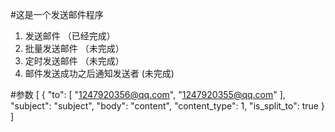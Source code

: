 #这是一个发送邮件程序
1. 发送邮件 （已经完成）
2. 批量发送邮件 （未完成）
3. 定时发送邮件 （未完成）
4. 邮件发送成功之后通知发送者 (未完成)

#参数
[
    {
        "to": [
            "1247920356@qq.com",  "1247920355@qq.com"
        ],
        "subject": "subject",
        "body": "content",
        "content_type": 1,
        "is_split_to": true
    }
]
